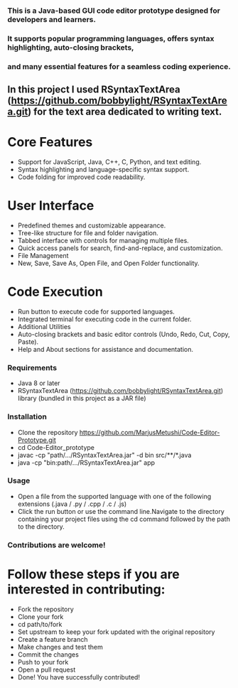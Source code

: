 ### This is a Java-based GUI code editor prototype designed for developers and learners.
### It supports popular programming languages, offers syntax highlighting, auto-closing brackets, 
### and many essential features for a seamless coding experience.

## In this project I used RSyntaxTextArea (https://github.com/bobbylight/RSyntaxTextArea.git) for the text area dedicated to writing text.

# Core Features
  - Support for JavaScript, Java, C++, C, Python, and text editing.
  - Syntax highlighting and language-specific syntax support.
  - Code folding for improved code readability.
# User Interface
  - Predefined themes and customizable appearance.
  - Tree-like structure for file and folder navigation.
  - Tabbed interface with controls for managing multiple files.
  - Quick access panels for search, find-and-replace, and customization.
  - File Management
  - New, Save, Save As, Open File, and Open Folder functionality.
# Code Execution
  - Run button to execute code for supported languages.
  - Integrated terminal for executing code in the current folder.
  - Additional Utilities
  - Auto-closing brackets and basic editor controls (Undo, Redo, Cut, Copy, Paste).
  - Help and About sections for assistance and documentation.

### Requirements
- Java 8 or later
- RSyntaxTextArea (https://github.com/bobbylight/RSyntaxTextArea.git) library (bundled in this project as a JAR file)

### Installation
- Clone the repository https://github.com/MarjusMetushi/Code-Editor-Prototype.git
- cd Code-Editor_prototype
- javac -cp "path/.../RSyntaxTextArea.jar" -d bin src/**/*.java
- java -cp "bin:path/.../RSyntaxTextArea.jar" app

### Usage
- Open a file from the supported language with one of the following extensions (.java / .py / .cpp / .c / .js)
- Click the run button or use the command line.Navigate to the directory containing your project files using the cd command followed by the path to the directory.

### Contributions are welcome!
# Follow these steps if you are interested in contributing:
- Fork the repository
- Clone your fork
- cd path/to/fork
- Set upstream to keep your fork updated with the original repository
- Create a feature branch
- Make changes and test them
- Commit the changes
- Push to your fork
- Open a pull request
- Done! You have successfully contributed!

